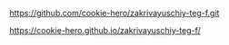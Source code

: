 https://github.com/cookie-hero/zakrivayuschiy-teg-f.git

https://cookie-hero.github.io/zakrivayuschiy-teg-f/
